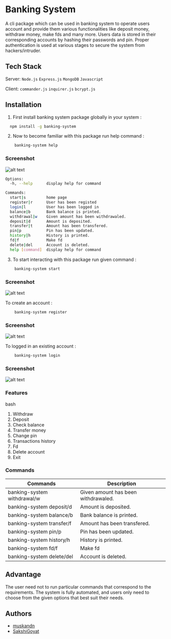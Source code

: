 # Banking System

A cli package which can be used in banking system to operate users account and provide them various functionalities like deposit money, withdraw money, make fds and many more. Users data is stored in their corresponding accounts by hashing their passwords and pin. Proper authentication is used at various stages to secure the system from hackers/intruder.




## Tech Stack



Server:  `Node.js` `Express.js` `MongoDB` `Javascript` 

Client: `commander.js` `inquirer.js` `bcrypt.js`




## Installation

1. First install banking system package globally in your system :

```bash
  npm install -g banking-system
```

2. Now to become familiar with this package run help command :
```bash
    banking-system help
```

### Screenshot
![alt text](https://github.com/muskandn/bio_init_/blob/main/images/help.png?raw=true)


```bash
Options:
  -h, --help      display help for command

Commands:
  start|s         home page
  register|r      User has been registed
  login|l         User has been logged in
  balance|b       Bank balance is printed.
  withdrawal|w    Given amount has been withdrawaled.
  deposit|d       Amount is deposited.
  transfer|t      Amount has been transfered.
  pin|p           Pin has been updated.
  history|h       History is printed.
  fd|f            Make fd
  delete|del      Account is deleted.
  help [command]  display help for command
```

3. To start interacting with this package run given command :
```bash
    banking-system start
```

### Screenshot
![alt text](https://github.com/muskandn/bio_init_/blob/main/images/start.png?raw=true)

To create an account :
```bash
    banking-system register
```

### Screenshot
![alt text](https://github.com/muskandn/bio_init_/blob/main/images/registration.png?raw=true)

To logged in an existing account :
```bash
    banking-system login
```

### Screenshot
![alt text](https://github.com/muskandn/bio_init_/blob/main/images/login.png?raw=true)

### Features
bash
1. Withdraw
2. Deposit
3. Check balance
4. Transfer money
5. Change pin
6. Transactions history
7. Fd
8. Delete account
9. Exit



### Commands
| Commands            | Description                                                              |
| ----------------- | ------------------------------------------------------------------ |
| banking-system withdrawal/w | Given amount has been withdrawaled. |
| banking-system deposit/d |  Amount is deposited.|
| banking-system balance/b |  Bank balance is printed.|
| banking-system transfer/f | Amount has been transfered. |
| banking-system pin/p |  Pin has been updated.|
| banking-system history/h |  History is printed.|
| banking-system fd/f |  Make fd|
| banking-system delete/del |  Account is deleted.|

## Advantage 
The user need not to run particular commands that correspond to the requirements.
The system is fully automated, and users only need to choose from the given options that best suit their needs.


## Authors
- [muskandn](https://github.com/muskandn)
- [SakshiGoyat](https://github.com/SakshiGoyat)
